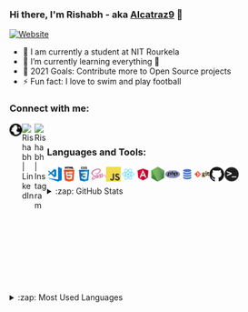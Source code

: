 ### Hi there, I'm Rishabh - aka [Alcatraz9][website] 👋

[![Website](https://img.shields.io/website?label=alcatraz9.github.io&style=for-the-badge&url=https%3A%2F%2Falcatraz9.github.io/)](https://alcatraz9.github.io/)

- 🔭 I am currently a student at NIT Rourkela
- 🌱 I’m currently learning everything 🤣
- 🥅 2021 Goals: Contribute more to Open Source projects
- ⚡ Fun fact: I love to swim and play football

### Connect with me:

[<img align="left" alt="alcatraz9.com" width="22px" src="https://raw.githubusercontent.com/iconic/open-iconic/master/svg/globe.svg" />][website]
[<img align="left" alt="Rishabh | LinkedIn" width="22px" src="https://cdn.jsdelivr.net/npm/simple-icons@v3/icons/linkedin.svg" />][linkedin]
[<img align="left" alt="Rishabh | Instagram" width="22px" src="https://cdn.jsdelivr.net/npm/simple-icons@v3/icons/instagram.svg" />][instagram]

<br />


### Languages and Tools:

<img align="left" alt="Visual Studio Code" width="26px" src="https://raw.githubusercontent.com/github/explore/80688e429a7d4ef2fca1e82350fe8e3517d3494d/topics/visual-studio-code/visual-studio-code.png" />
<img align="left" alt="HTML5" width="26px" src="https://raw.githubusercontent.com/github/explore/80688e429a7d4ef2fca1e82350fe8e3517d3494d/topics/html/html.png" />
<img align="left" alt="CSS3" width="26px" src="https://raw.githubusercontent.com/github/explore/80688e429a7d4ef2fca1e82350fe8e3517d3494d/topics/css/css.png" />
<img align="left" alt="Sass" width="26px" src="https://raw.githubusercontent.com/github/explore/80688e429a7d4ef2fca1e82350fe8e3517d3494d/topics/sass/sass.png" />
<img align="left" alt="JavaScript" width="26px" src="https://raw.githubusercontent.com/github/explore/80688e429a7d4ef2fca1e82350fe8e3517d3494d/topics/javascript/javascript.png" />

<img align="left" alt="React" width="26px" src="https://raw.githubusercontent.com/github/explore/80688e429a7d4ef2fca1e82350fe8e3517d3494d/topics/react/react.png" />
<img align="left" alt="React" width="26px" src="https://raw.githubusercontent.com/github/explore/80688e429a7d4ef2fca1e82350fe8e3517d3494d/topics/angular/angular.png" />
<img align="left" alt="Node.js" width="26px" src="https://raw.githubusercontent.com/github/explore/80688e429a7d4ef2fca1e82350fe8e3517d3494d/topics/nodejs/nodejs.png" />
<img align="left" alt="Visual Studio Code" width="26px" src="https://raw.githubusercontent.com/github/explore/80688e429a7d4ef2fca1e82350fe8e3517d3494d/topics/php/php.png" />
<img align="left" alt="SQL" width="26px" src="https://raw.githubusercontent.com/github/explore/80688e429a7d4ef2fca1e82350fe8e3517d3494d/topics/sql/sql.png" />
<img align="left" alt="Git" width="26px" src="https://raw.githubusercontent.com/github/explore/80688e429a7d4ef2fca1e82350fe8e3517d3494d/topics/git/git.png" />
<img align="left" alt="GitHub" width="26px" src="https://raw.githubusercontent.com/github/explore/78df643247d429f6cc873026c0622819ad797942/topics/github/github.png" />
<img align="left" alt="Terminal" width="26px" src="https://raw.githubusercontent.com/github/explore/80688e429a7d4ef2fca1e82350fe8e3517d3494d/topics/terminal/terminal.png" />

<br />
<br />


<details>
    <summary>:zap: GitHub Stats</summary>
        <img align="left" alt="Rishabh's GitHub stats" src="https://github-readme-stats.vercel.app/api?username=Alcatraz9&show_icons=true&hide_border=true&theme=dracula" />


</details>

<br />
<br />
<br />
<br />
<br />
<br />
<br />
<br />
<br />
<br />

<details>
    <summary>:zap: Most Used Languages</summary>
        <img align="left" alt="Most Used Languages" src="https://github-readme-stats.vercel.app/api/top-langs/?username=Alcatraz9&hide=css,html,php&layout=compact" />

</details>



[website]: https://alcatraz9.github.io/
[instagram]: https://www.instagram.com/_.evil.morty._/
[linkedin]: https://www.linkedin.com/in/rishabh-r-m07/
